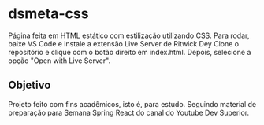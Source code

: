 # dsmeta-css
Página feita em HTML estático com estilização utilizando CSS.
Para rodar, baixe VS Code e instale a extensão Live Server de Ritwick Dey
Clone o repositório e clique com o botão direito em index.html. Depois, selecione a opção "Open with Live Server".

## Objetivo
Projeto feito com fins acadêmicos, isto é, para estudo. Seguindo material de preparação para Semana Spring React do canal do Youtube Dev Superior.
